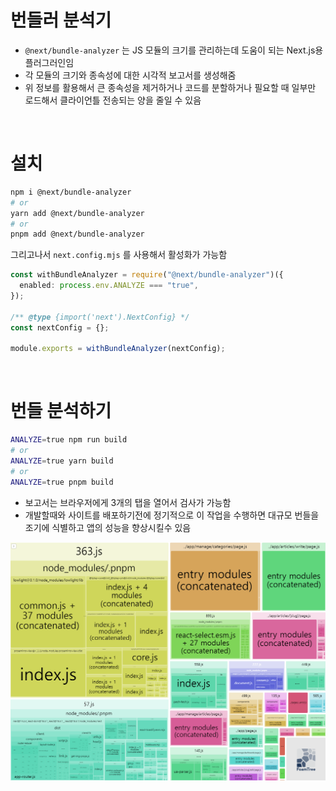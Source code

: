 # 번들러 분석기

- `@next/bundle-analyzer` 는 JS 모듈의 크기를 관리하는데 도움이 되는 Next.js용 플러그러인임
- 각 모듈의 크기와 종속성에 대한 시각적 보고서를 생성해줌
- 위 정보를 활용해서 큰 종속성을 제거하거나 코드를 분할하거나 필요할 때 일부만 로드해서 클라이언틀 전송되는 양을 줄일 수 있음

<br/>

# 설치

```bash
npm i @next/bundle-analyzer
# or
yarn add @next/bundle-analyzer
# or
pnpm add @next/bundle-analyzer
```

그리고나서 `next.config.mjs` 를 사용해서 활성화가 가능함

```ts
const withBundleAnalyzer = require("@next/bundle-analyzer")({
  enabled: process.env.ANALYZE === "true",
});

/** @type {import('next').NextConfig} */
const nextConfig = {};

module.exports = withBundleAnalyzer(nextConfig);
```

<br/>

# 번들 분석하기

```bash
ANALYZE=true npm run build
# or
ANALYZE=true yarn build
# or
ANALYZE=true pnpm build
```

- 보고서는 브라우저에게 3개의 탭을 열어서 검사가 가능함
- 개발할때와 사이트를 배포하기전에 정기적으로 이 작업을 수행하면 대규모 번들을 조기에 식별하고 앱의 성능을 향상시킬수 있음

![결과](bundleAnalyzer.png)
